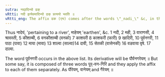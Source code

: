 ```yaml
---
sutra: नद्यादिभ्यो ढक्
vRtti: नदी इत्येवमादिभ्यो ढक् प्रत्ययो भवति ॥
vRtti_eng: The affix ढक (एय) comes after the words \"_nadi_\" &c, in the remaining senses (i. e. (IV. 3. 25)). &c).
---
```

Thus नादेयं, 'pertaining to a river', माहेयम् 'earthen', &c.
1 नदी, 2 मही, 3 वाराणसी, 4 श्रावस्ती, 5 कीशाम्बी, 6 वनकौशाम्बी (वनको) 7 काशपरी 8 काशफरी (फारी) 9 खादिरी, 10 पूर्वनगरी, 11 पाठा (पावा) 12 माया (मावा) 13 शाल्वा (साल्वा)14 दावी, 15 सेतकी (वासेनकी) 16 वडवाया वृषे. 17 दाल्वा.

The word पूर्वनगरी occurs in the above list. Its derivative will be पौर्वनगरेयम् ॥ But some say, it is composed of three words पूर्-वन-गिरि and they apply the affix to each of them separately. As पौरेयम्, वानेयम् and गैरेयम् ॥
